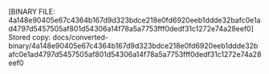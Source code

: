 [BINARY FILE: 4a148e90405e67c4364b167d9d323bdce218e0fd6920eeb1ddde32bafc0e1ad4797d5457505af801d54306a14f78a5a7753fff0dedf31c1272e74a28eef0]
Stored copy: docs/converted-binary/4a148e90405e67c4364b167d9d323bdce218e0fd6920eeb1ddde32bafc0e1ad4797d5457505af801d54306a14f78a5a7753fff0dedf31c1272e74a28eef0
